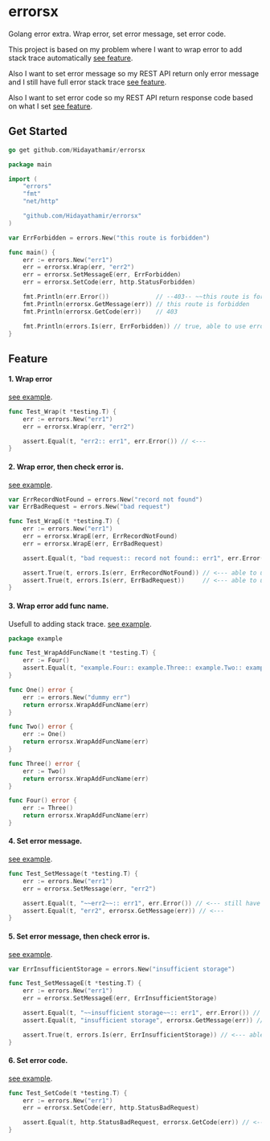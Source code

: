 # errorsx

Golang error extra. Wrap error, set error message, set error code.

This project is based on my problem where I want to wrap error to add stack trace automatically [see feature](#3-wrap-error-add-func-name).

Also I want to set error message so my REST API return only error message and I still have full error stack trace [see feature](#4-set-error-message).

Also I want to set error code so my REST API return response code based on what I set [see feature](#6-set-error-code).

## Get Started

```go
go get github.com/Hidayathamir/errorsx
```

```go
package main

import (
	"errors"
	"fmt"
	"net/http"

	"github.com/Hidayathamir/errorsx"
)

var ErrForbidden = errors.New("this route is forbidden")

func main() {
	err := errors.New("err1")
	err = errorsx.Wrap(err, "err2")
	err = errorsx.SetMessageE(err, ErrForbidden)
	err = errorsx.SetCode(err, http.StatusForbidden)

	fmt.Println(err.Error())             // --403-- ~~this route is forbidden~~:: err2:: err1
	fmt.Println(errorsx.GetMessage(err)) // this route is forbidden
	fmt.Println(errorsx.GetCode(err))    // 403

	fmt.Println(errors.Is(err, ErrForbidden)) // true, able to use errors.Is
}
```

## Feature

#### 1. Wrap error

[see example](./example/wrap_test.go).

```go
func Test_Wrap(t *testing.T) {
	err := errors.New("err1")
	err = errorsx.Wrap(err, "err2")

	assert.Equal(t, "err2:: err1", err.Error()) // <---
}
```

#### 2. Wrap error, then check error is.

[see example](./example/wrap_test.go).

```go
var ErrRecordNotFound = errors.New("record not found")
var ErrBadRequest = errors.New("bad request")

func Test_WrapE(t *testing.T) {
	err := errors.New("err1")
	err = errorsx.WrapE(err, ErrRecordNotFound)
	err = errorsx.WrapE(err, ErrBadRequest)

	assert.Equal(t, "bad request:: record not found:: err1", err.Error()) // <---

	assert.True(t, errors.Is(err, ErrRecordNotFound)) // <--- able to use errors.Is
	assert.True(t, errors.Is(err, ErrBadRequest))     // <--- able to use errors.Is
}
```

#### 3. Wrap error add func name.

Usefull to adding stack trace. [see example](./example/wrap_test.go).

```go
package example

func Test_WrapAddFuncName(t *testing.T) {
	err := Four()
	assert.Equal(t, "example.Four:: example.Three:: example.Two:: example.One:: dummy err", err.Error()) // <---
}

func One() error {
	err := errors.New("dummy err")
	return errorsx.WrapAddFuncName(err)
}

func Two() error {
	err := One()
	return errorsx.WrapAddFuncName(err)
}

func Three() error {
	err := Two()
	return errorsx.WrapAddFuncName(err)
}

func Four() error {
	err := Three()
	return errorsx.WrapAddFuncName(err)
}
```

#### 4. Set error message.

[see example](./example/message_test.go).

```go
func Test_SetMessage(t *testing.T) {
	err := errors.New("err1")
	err = errorsx.SetMessage(err, "err2")

	assert.Equal(t, "~~err2~~:: err1", err.Error()) // <--- still have full error
	assert.Equal(t, "err2", errorsx.GetMessage(err)) // <---
}
```

#### 5. Set error message, then check error is.

[see example](./example/message_test.go).

```go
var ErrInsufficientStorage = errors.New("insufficient storage")

func Test_SetMessageE(t *testing.T) {
	err := errors.New("err1")
	err = errorsx.SetMessageE(err, ErrInsufficientStorage)

	assert.Equal(t, "~~insufficient storage~~:: err1", err.Error()) // <--- still have full error
	assert.Equal(t, "insufficient storage", errorsx.GetMessage(err)) // <---

	assert.True(t, errors.Is(err, ErrInsufficientStorage)) // <--- able to use errors.Is
}
```

#### 6. Set error code.

[see example](./example/code_test.go).

```go
func Test_SetCode(t *testing.T) {
	err := errors.New("err1")
	err = errorsx.SetCode(err, http.StatusBadRequest)

	assert.Equal(t, http.StatusBadRequest, errorsx.GetCode(err)) // <---
}
```
